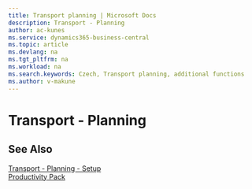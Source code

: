 ```yaml
---
title: Transport planning | Microsoft Docs
description: Transport - Planning
author: ac-kunes
ms.service: dynamics365-business-central
ms.topic: article
ms.devlang: na
ms.tgt_pltfrm: na
ms.workload: na
ms.search.keywords: Czech, Transport planning, additional functions
ms.author: v-makune
---
```

# Transport - Planning

## See Also

[Transport - Planning - Setup](ac-transport-planning-setup.md)  
[Productivity Pack](ac-productivity-pack.md)
